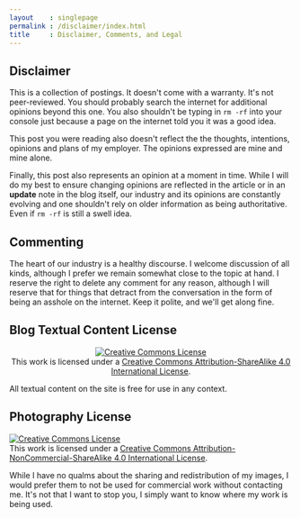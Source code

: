 ```yaml
---
layout    : singlepage
permalink : /disclaimer/index.html
title     : Disclaimer, Comments, and Legal
---
```


## Disclaimer
This is a collection of postings. It doesn't come with a warranty. It's not peer-reviewed. You should probably search the internet for additional opinions beyond this one. You also shouldn't be typing in `rm -rf` into your console just because a page on the internet told you it was a good idea.

This post you were reading also doesn't reflect the the thoughts, intentions, opinions and plans of my employer. The opinions expressed are mine and mine alone.

Finally, this post also represents an opinion at a moment in time. While I will do my best to ensure changing opinions are reflected in the article or in an **update** note in the blog itself, our industry and its opinions are constantly evolving and one shouldn't rely on older information as being authoritative. Even if `rm -rf` is still a swell idea.

## Commenting
The heart of our industry is a healthy discourse. I welcome discussion of all kinds, although I prefer we remain somewhat close to the topic at hand. I reserve the right to delete any comment for any reason, although I will reserve that for things that detract from the conversation in the form of being an asshole on the internet. Keep it polite, and we'll get along fine.

## Blog Textual Content License
<p style="text-align:center"><a rel="license" href="http://creativecommons.org/licenses/by-sa/4.0/"><img alt="Creative Commons License" style="border-width:0" src="//i.creativecommons.org/l/by-sa/4.0/88x31.png" /></a><br />This work is licensed under a <a rel="license" href="http://creativecommons.org/licenses/by-sa/4.0/">Creative Commons Attribution-ShareAlike 4.0 International License</a>.</p>

All textual content on the site is free for use in any context.

## Photography License
<p><a rel="license" href="http://creativecommons.org/licenses/by-nc-sa/4.0/"><img alt="Creative Commons License" style="border-width:0" src="http://i.creativecommons.org/l/by-nc-sa/4.0/88x31.png" /></a><br />This work is licensed under a <a rel="license" href="http://creativecommons.org/licenses/by-nc-sa/4.0/">Creative Commons Attribution-NonCommercial-ShareAlike 4.0 International License</a>.</p>

While I have no qualms about the sharing and redistribution of my images, I would prefer them to not be used for commercial work without contacting me. It's not that I want to stop you, I simply want to know where my work is being used.
